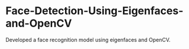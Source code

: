 # Face-Detection-Using-Eigenfaces-and-OpenCV
Developed a face recognition model using eigenfaces and OpenCV.
